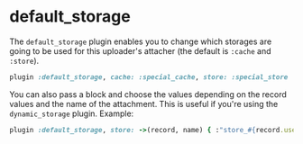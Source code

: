# default_storage

The `default_storage` plugin enables you to change which storages are going to
be used for this uploader's attacher (the default is `:cache` and `:store`).

```rb
plugin :default_storage, cache: :special_cache, store: :special_store
```

You can also pass a block and choose the values depending on the record values
and the name of the attachment. This is useful if you're using the
`dynamic_storage` plugin. Example:

```rb
plugin :default_storage, store: ->(record, name) { :"store_#{record.username}" }
```
